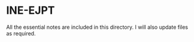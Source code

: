 # INE-EJPT

All the essential notes are included in this directory. I will also update files as required.
